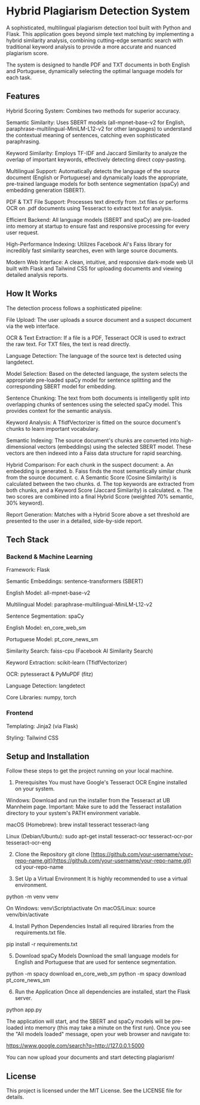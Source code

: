# Hybrid Plagiarism Detection System

A sophisticated, multilingual plagiarism detection tool built with Python and Flask. This application goes beyond simple text matching by implementing a hybrid similarity analysis, combining cutting-edge semantic search with traditional keyword analysis to provide a more accurate and nuanced plagiarism score.

The system is designed to handle PDF and TXT documents in both English and Portuguese, dynamically selecting the optimal language models for each task.

## Features
Hybrid Scoring System: Combines two methods for superior accuracy.

Semantic Similarity: Uses SBERT models (all-mpnet-base-v2 for English, paraphrase-multilingual-MiniLM-L12-v2 for other languages) to understand the contextual meaning of sentences, catching even sophisticated paraphrasing.

Keyword Similarity: Employs TF-IDF and Jaccard Similarity to analyze the overlap of important keywords, effectively detecting direct copy-pasting.

Multilingual Support: Automatically detects the language of the source document (English or Portuguese) and dynamically loads the appropriate, pre-trained language models for both sentence segmentation (spaCy) and embedding generation (SBERT).

PDF & TXT File Support: Processes text directly from .txt files or performs OCR on .pdf documents using Tesseract to extract text for analysis.

Efficient Backend: All language models (SBERT and spaCy) are pre-loaded into memory at startup to ensure fast and responsive processing for every user request.

High-Performance Indexing: Utilizes Facebook AI's Faiss library for incredibly fast similarity searches, even with large source documents.

Modern Web Interface: A clean, intuitive, and responsive dark-mode web UI built with Flask and Tailwind CSS for uploading documents and viewing detailed analysis reports.

## How It Works
The detection process follows a sophisticated pipeline:

File Upload: The user uploads a source document and a suspect document via the web interface.

OCR & Text Extraction: If a file is a PDF, Tesseract OCR is used to extract the raw text. For TXT files, the text is read directly.

Language Detection: The language of the source text is detected using langdetect.

Model Selection: Based on the detected language, the system selects the appropriate pre-loaded spaCy model for sentence splitting and the corresponding SBERT model for embedding.

Sentence Chunking: The text from both documents is intelligently split into overlapping chunks of sentences using the selected spaCy model. This provides context for the semantic analysis.

Keyword Analysis: A TfidfVectorizer is fitted on the source document's chunks to learn important vocabulary.

Semantic Indexing: The source document's chunks are converted into high-dimensional vectors (embeddings) using the selected SBERT model. These vectors are then indexed into a Faiss data structure for rapid searching.

Hybrid Comparison: For each chunk in the suspect document:
a. An embedding is generated.
b. Faiss finds the most semantically similar chunk from the source document.
c. A Semantic Score (Cosine Similarity) is calculated between the two chunks.
d. The top keywords are extracted from both chunks, and a Keyword Score (Jaccard Similarity) is calculated.
e. The two scores are combined into a final Hybrid Score (weighted 70% semantic, 30% keyword).

Report Generation: Matches with a Hybrid Score above a set threshold are presented to the user in a detailed, side-by-side report.

## Tech Stack
### Backend & Machine Learning

Framework: Flask

Semantic Embeddings: sentence-transformers (SBERT)

English Model: all-mpnet-base-v2

Multilingual Model: paraphrase-multilingual-MiniLM-L12-v2

Sentence Segmentation: spaCy

English Model: en_core_web_sm

Portuguese Model: pt_core_news_sm

Similarity Search: faiss-cpu (Facebook AI Similarity Search)

Keyword Extraction: scikit-learn (TfidfVectorizer)

OCR: pytesseract & PyMuPDF (fitz)

Language Detection: langdetect

Core Libraries: numpy, torch

### Frontend

Templating: Jinja2 (via Flask)

Styling: Tailwind CSS

## Setup and Installation
Follow these steps to get the project running on your local machine.

1. Prerequisites
You must have Google's Tesseract OCR Engine installed on your system.

Windows: Download and run the installer from the Tesseract at UB Mannheim page. Important: Make sure to add the Tesseract installation directory to your system's PATH environment variable.

macOS (Homebrew): brew install tesseract tesseract-lang

Linux (Debian/Ubuntu): sudo apt-get install tesseract-ocr tesseract-ocr-por tesseract-ocr-eng

2. Clone the Repository
git clone [https://github.com/your-username/your-repo-name.git](https://github.com/your-username/your-repo-name.git)
cd your-repo-name

3. Set Up a Virtual Environment
It is highly recommended to use a virtual environment.

python -m venv venv

On Windows: venv\Scripts\activate
On macOS/Linux: source venv/bin/activate

4. Install Python Dependencies
Install all required libraries from the requirements.txt file.

pip install -r requirements.txt

5. Download spaCy Models
Download the small language models for English and Portuguese that are used for sentence segmentation.

python -m spacy download en_core_web_sm
python -m spacy download pt_core_news_sm

6. Run the Application
Once all dependencies are installed, start the Flask server.

python app.py

The application will start, and the SBERT and spaCy models will be pre-loaded into memory (this may take a minute on the first run). Once you see the "All models loaded" message, open your web browser and navigate to:

https://www.google.com/search?q=http://127.0.0.1:5000

You can now upload your documents and start detecting plagiarism!

## License
This project is licensed under the MIT License. See the LICENSE file for details.
